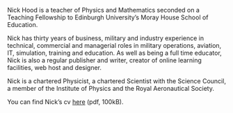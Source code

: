 Nick Hood is a teacher of Physics and Mathematics seconded on a Teaching Fellowship to Edinburgh University’s Moray House School of Education.

Nick has thirty years of business, military and industry experience in technical, commercial and managerial roles in military operations, aviation, IT, simulation, training and education. As well as being a full time educator, Nick is also a regular publisher and writer, creator of online learning facilities, web host and designer.

Nick is a chartered Physicist, a chartered Scientist with the Science Council, a member of the Institute of Physics and the Royal Aeronautical Society.

You can find Nick’s cv [here](http://cullaloe.com/cv.pdf) (pdf, 100kB).